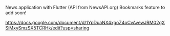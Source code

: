 News application with Flutter (API from NewsAPI.org)
Bookmarks feature to add soon!


https://docs.google.com/document/d/1YpDuaNX4xgoZ4oCvAvewJRM02gXSiMxySmzSX5TCRHk/edit?usp=sharing
